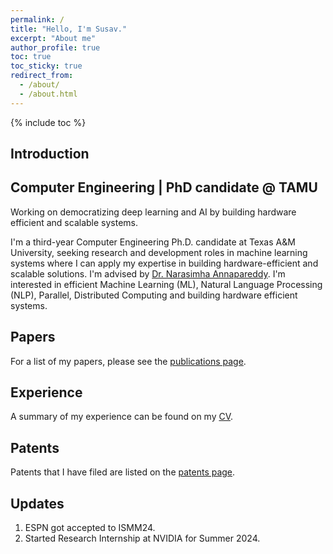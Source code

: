 ```yaml
---
permalink: /
title: "Hello, I'm Susav."
excerpt: "About me"
author_profile: true
toc: true
toc_sticky: true
redirect_from:
  - /about/
  - /about.html
---
```


<head>
  <meta name="description" content="Susav is a PhD candidate at Texas A&M University. Susav is studying Computer Engineering and focuses his research on deep learning systems">
</head>

{% include toc %}

## Introduction
Computer Engineering | PhD candidate @ TAMU
-------------------

Working on democratizing deep learning and AI by building hardware efficient and scalable systems.

I'm a third-year Computer Engineering Ph.D. candidate at Texas A&M University, seeking research and development roles in machine learning systems where I can apply my expertise in building hardware-efficient and scalable solutions. I'm advised by [Dr. Narasimha Annapareddy](https://experts.tamu.edu/expert/narasimha-annapareddy/). I'm interested in efficient Machine Learning (ML), Natural Language Processing (NLP), Parallel, Distributed Computing and building hardware efficient systems.

## Papers
For a list of my papers, please see the [publications page](/publications/).

## Experience
A summary of my experience can be found on my [CV](/cv/).

## Patents
Patents that I have filed are listed on the [patents page](/patents/).

## Updates
1. ESPN got accepted to ISMM24.
2. Started Research Internship at NVIDIA for Summer 2024.
